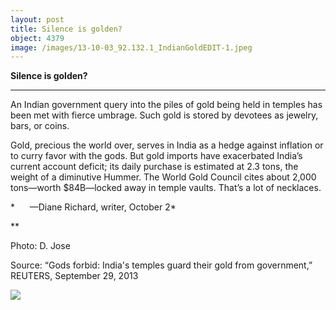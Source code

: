 ```yaml
---
layout: post
title: Silence is golden?
object: 4379
image: /images/13-10-03_92.132.1_IndianGoldEDIT-1.jpeg
---
```

**Silence is golden?**

****

An Indian government query into the piles of gold being held in temples has been met with fierce umbrage. Such gold is stored by devotees as jewelry, bars, or coins.

Gold, precious the world over, serves in India as a hedge against inflation or to curry favor with the gods. But gold imports have exacerbated India’s current account deficit; its daily purchase is estimated at 2.3 tons, the weight of a diminutive Hummer. The World Gold Council cites about 2,000 tons—worth \$84B—locked away in temple vaults. That’s a lot of necklaces.

*      —Diane Richard, writer, October 2*

**

Photo: D. Jose

Source: “Gods forbid: India's temples guard their gold from government,” REUTERS, September 29, 2013 

![]({{siteurl.base}}/images/13-10-03_92.132.1_IndianGoldEDIT-1.jpeg)
